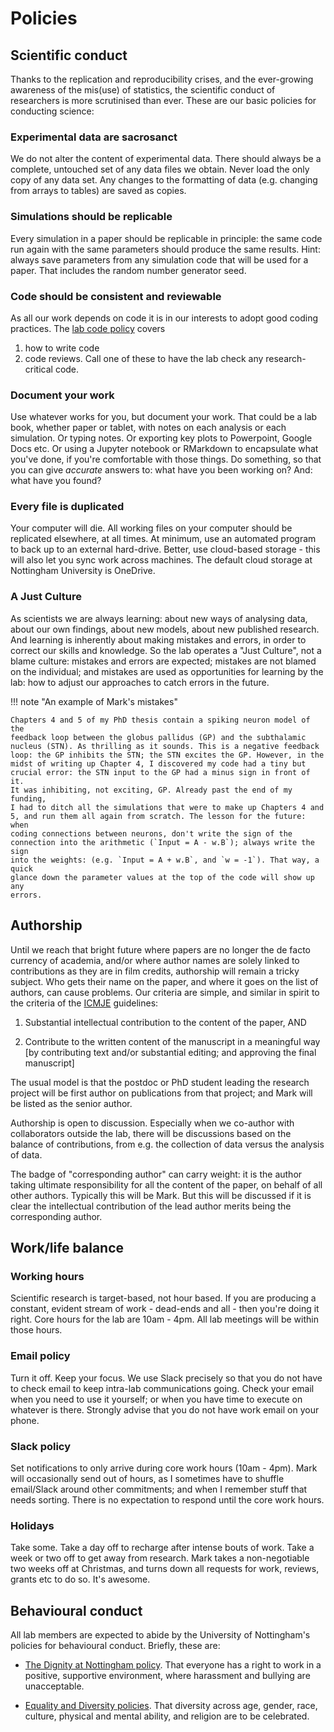 
# Policies

## Scientific conduct

Thanks to the replication and reproducibility crises, and the
ever-growing awareness of the mis(use) of statistics, the scientific
conduct of researchers is more scrutinised than ever. These are our
basic policies for conducting science:

### Experimental data are sacrosanct
We do not alter the content of experimental data. There should
always be a complete, untouched set of any data files we obtain.
Never load the only copy of any data set. Any changes to the
formatting of data (e.g. changing from arrays to tables) are saved
as copies.

### Simulations should be replicable
Every simulation in a paper should be replicable in principle: the
same code run again with the same parameters should produce the same
results. Hint: always save parameters from any simulation code that
will be used for a paper. That includes the random number generator
seed.

### Code should be consistent and reviewable
As all our work depends on code it is in our interests to adopt good coding practices. 
The [lab code policy](https://github.com/Humphries-Lab/Lab-Manual/blob/main/content/Humphries%20Lab%20Code%20Policy-v1pt1-online.pdf) covers
1. how to write code
2. code reviews. Call one of these to have the lab check any research-critical code.


### Document your work
Use whatever works for you, but document your work. That could be a
lab book, whether paper or tablet, with notes on each analysis or
each simulation. Or typing notes. Or exporting key plots to
Powerpoint, Google Docs etc. Or using a Jupyter notebook or
RMarkdown to encapsulate what you've done, if you're comfortable
with those things. Do something, so that you can give *accurate*
answers to: what have you been working on? And: what have you found?

### Every file is duplicated
Your computer will die. All working files on your computer should be
replicated elsewhere, at all times. At minimum, use an automated
program to back up to an external hard-drive. Better, use
cloud-based storage - this will also let you sync work across
machines. The default cloud storage at Nottingham University is OneDrive.

### A Just Culture
As scientists we are always learning: about new ways of analysing
data, about our own findings, about new models, about new published
research. And learning is inherently about making mistakes and
errors, in order to correct our skills and knowledge. So the lab
operates a "Just Culture", not a blame culture: mistakes and errors
are expected; mistakes are not blamed on the individual; and
mistakes are used as opportunities for learning by the lab: how to
adjust our approaches to catch errors in the future.

!!! note "An example of Mark's mistakes"

    Chapters 4 and 5 of my PhD thesis contain a spiking neuron model of the
    feedback loop between the globus pallidus (GP) and the subthalamic
    nucleus (STN). As thrilling as it sounds. This is a negative feedback
    loop: the GP inhibits the STN; the STN excites the GP. However, in the
    midst of writing up Chapter 4, I discovered my code had a tiny but
    crucial error: the STN input to the GP had a minus sign in front of it.
    It was inhibiting, not exciting, GP. Already past the end of my funding,
    I had to ditch all the simulations that were to make up Chapters 4 and
    5, and run them all again from scratch. The lesson for the future: when
    coding connections between neurons, don't write the sign of the
    connection into the arithmetic (`Input = A - w.B`); always write the sign
    into the weights: (e.g. `Input = A + w.B`, and `w = -1`). That way, a quick
    glance down the parameter values at the top of the code will show up any
    errors.


## Authorship

Until we reach that bright future where papers are no longer the de
facto currency of academia, and/or where author names are solely linked
to contributions as they are in film credits, authorship will remain a tricky
subject. Who gets their name on the paper, and where it goes on the list
of authors, can cause problems. Our criteria are simple, and similar in
spirit to the criteria of the [ICMJE] guidelines:

1.  Substantial intellectual contribution to the content of the paper,
    AND

2.  Contribute to the written content of the manuscript in a meaningful
    way \[by contributing text and/or substantial editing; and approving
    the final manuscript\]

[ICMJE]: http://www.icmje.org/recommendations/browse/roles-and-responsibilities/defining-the-role-of-authors-and-contributors.html

The usual model is that the postdoc or PhD student leading the research
project will be first author on publications from that project; and Mark
will be listed as the senior author.

Authorship is open to discussion. Especially when we co-author with
collaborators outside the lab, there will be discussions based on the
balance of contributions, from e.g. the collection of data versus the
analysis of data.

The badge of "corresponding author" can carry weight: it is the author
taking ultimate responsibility for all the content of the paper, on
behalf of all other authors. Typically this will be Mark. But this will
be discussed if it is clear the intellectual contribution of the lead
author merits being the corresponding author.


## Work/life balance

### Working hours
Scientific research is target-based, not hour based. If you are
producing a constant, evident stream of work - dead-ends and all -
then you're doing it right. Core hours for the lab are 10am - 4pm.
All lab meetings will be within those hours.

### Email policy
Turn it off. Keep your focus. We use Slack precisely so that you do
not have to check email to keep intra-lab communications going.
Check your email when you need to use it yourself; or when you have
time to execute on whatever is there. Strongly advise that you do
not have work email on your phone.

### Slack policy
Set notifications to only arrive during core work hours (10am -
4pm). Mark will occasionally send out of hours, as I sometimes have
to shuffle email/Slack around other commitments; and when I remember
stuff that needs sorting. There is no expectation to respond until
the core work hours.

### Holidays
Take some. Take a day off to recharge after intense bouts of work.
Take a week or two off to get away from research. Mark takes a
non-negotiable two weeks off at Christmas, and turns down all
requests for work, reviews, grants etc to do so. It's awesome.


## Behavioural conduct

All lab members are expected to abide by the University of Nottingham's
policies for behavioural conduct. Briefly, these are:

-   [The Dignity at Nottingham policy][1].
    That everyone has a right to work in a positive, supportive
    environment, where harassment and bullying are unacceptable.

-   [Equality and Diversity policies][2].
    That diversity across age, gender, race, culture, physical and
    mental ability, and religion are to be celebrated.

[1]: https://www.nottingham.ac.uk/hr/guidesandsupport/complaintsgrievanceanddignity/dignity/dignity-at-nottingham.aspx
[2]: https://www.nottingham.ac.uk/hr/guidesandsupport/equalityanddiversitypolicies/index.aspx
